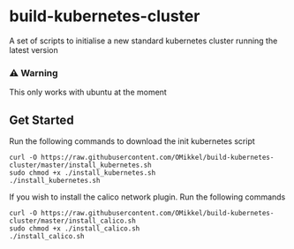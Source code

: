 # build-kubernetes-cluster
A set of scripts to initialise a new standard kubernetes cluster running the latest version

### :warning: Warning
This only works with ubuntu at the moment

## Get Started

Run the following commands to download the init kubernetes script
```console
curl -O https://raw.githubusercontent.com/OMikkel/build-kubernetes-cluster/master/install_kubernetes.sh
sudo chmod +x ./install_kubernetes.sh
./install_kubernetes.sh
```

If you wish to install the calico network plugin. Run the following commands
```console
curl -O https://raw.githubusercontent.com/OMikkel/build-kubernetes-cluster/master/install_calico.sh
sudo chmod +x ./install_calico.sh
./install_calico.sh
```
